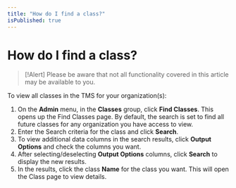 ```yaml
---
title: "How do I find a class?"
isPublished: true
---
```


# How do I find a class?

> [!Alert] Please be aware that not all functionality covered in this article may be available to you.

To view all classes in the TMS for your organization(s):
1. On the **Admin** menu, in the **Classes** group, click **Find Classes**. This opens up the Find Classes page. By default, the search is set to find all future classes for any organization you have access to view. 
1. Enter the Search criteria for the class and click **Search**. 
1. To view additional data columns in the search results, click **Output Options** and check the columns you want.
1. After selecting/deselecting **Output Options** columns, click **Search** to display the new results. 
1. In the results, click the class **Name** for the class you want. This will open the Class page to view details.
